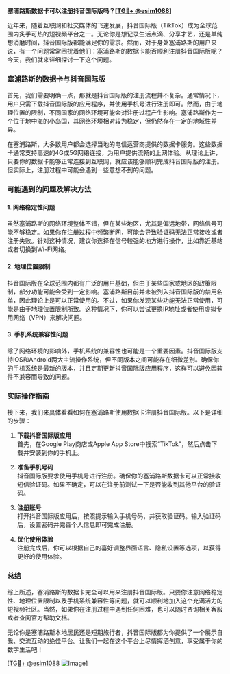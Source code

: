 **塞浦路斯数据卡可以注册抖音国际版吗？[[TG💪+ @esim1088](https://t.me/s/esim1088)]**

近年来，随着互联网和社交媒体的飞速发展，抖音国际版（TikTok）成为全球范围内炙手可热的短视频平台之一。无论你是想记录生活点滴、分享才艺，还是单纯想消磨时间，抖音国际版都能满足你的需求。然而，对于身处塞浦路斯的用户来说，有一个问题常常困扰着他们：塞浦路斯的数据卡能否顺利注册抖音国际版呢？今天，我们就来详细探讨一下这个问题。

### 塞浦路斯的数据卡与抖音国际版

首先，我们需要明确一点，那就是抖音国际版的注册流程并不复杂。通常情况下，用户只需下载抖音国际版的应用程序，并使用手机号进行注册即可。然而，由于地理位置的限制，不同国家的网络环境可能会对注册过程产生影响。塞浦路斯作为一个位于地中海的小岛国，其网络环境相对较为稳定，但仍然存在一定的地域性差异。

在塞浦路斯，大多数用户都会选择当地的电信运营商提供的数据卡服务。这些数据卡通常支持高速的4G或5G网络连接，为用户提供流畅的上网体验。从理论上讲，只要你的数据卡能够正常连接到互联网，就应该能够顺利完成抖音国际版的注册。但实际上，注册过程中可能会遇到一些意想不到的问题。

### 可能遇到的问题及解决方法

#### 1. 网络稳定性问题
虽然塞浦路斯的网络环境整体不错，但在某些地区，尤其是偏远地带，网络信号可能不够稳定。如果你在注册过程中频繁断网，可能会导致验证码无法正常接收或者注册失败。针对这种情况，建议你选择在信号较强的地方进行操作，比如靠近基站或者切换到Wi-Fi网络。

#### 2. 地理位置限制
抖音国际版在全球范围内都有广泛的用户基础，但由于某些国家或地区的政策限制，部分功能可能会受到一定影响。塞浦路斯目前并未被列入抖音国际版的禁用名单，因此理论上是可以正常使用的。不过，如果你发现某些功能无法正常使用，可能是由于地理位置限制所致。这种情况下，你可以尝试更换IP地址或者使用虚拟专用网络（VPN）来解决问题。

#### 3. 手机系统兼容性问题
除了网络环境的影响外，手机系统的兼容性也可能是一个重要因素。抖音国际版支持iOS和Android两大主流操作系统，但不同版本之间可能存在细微差别。确保你的手机系统是最新的版本，并且定期更新抖音国际版应用程序，这样可以避免因软件不兼容而导致的问题。

### 实际操作指南

接下来，我们来具体看看如何在塞浦路斯使用数据卡注册抖音国际版。以下是详细的步骤：

1. **下载抖音国际版应用**  
   首先，在Google Play商店或Apple App Store中搜索“TikTok”，然后点击下载并安装到你的手机上。

2. **准备手机号码**  
   抖音国际版要求使用手机号进行注册。确保你的塞浦路斯数据卡可以正常接收短信验证码。如果不确定，可以在注册前测试一下是否能收到其他平台的验证码。

3. **注册账号**  
   打开抖音国际版应用后，按照提示输入手机号码，并获取验证码。输入验证码后，设置密码并完善个人信息即可完成注册。

4. **优化使用体验**  
   注册完成后，你可以根据自己的喜好调整界面语言、隐私设置等选项，以获得更好的使用体验。

### 总结

综上所述，塞浦路斯的数据卡完全可以用来注册抖音国际版。只要你注意网络稳定性、地理位置限制以及手机系统兼容性等问题，就可以顺利地加入这个充满活力的短视频社区。当然，如果你在注册过程中遇到任何困难，也可以随时咨询相关客服或者查阅官方帮助文档。

无论你是塞浦路斯本地居民还是短期旅行者，抖音国际版都为你提供了一个展示自我、交流互动的绝佳平台。让我们一起在这个平台上尽情挥洒创意，享受属于你的数字生活吧！

[[TG💪+ @esim1088](https://t.me/s/esim1088) ![Image](https://i.postimg.cc/4NQfJmqS/Snipaste-2025-05-13-00-14-12.png)]